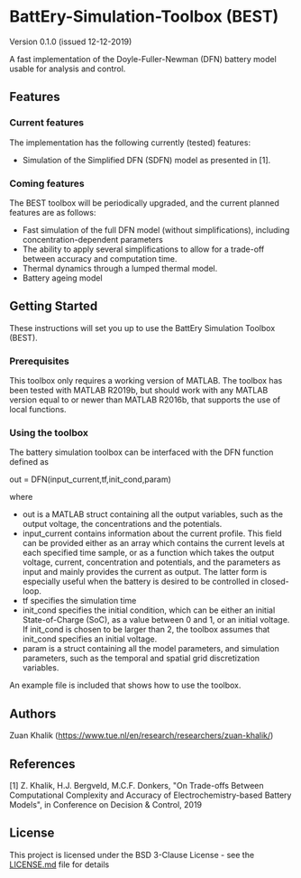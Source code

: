 # BattEry-Simulation-Toolbox (BEST)
Version 0.1.0 (issued 12-12-2019)

A fast implementation of the Doyle-Fuller-Newman (DFN) battery model usable for analysis and control. 

## Features
### Current features
The implementation has the following currently (tested) features:
- Simulation of the Simplified DFN (SDFN) model as presented in [1]. 

### Coming features
The BEST toolbox will be periodically upgraded, and the current planned features are as follows: 
- Fast simulation of the full DFN model (without simplifications), including concentration-dependent parameters
- The ability to apply several simplifications to allow for a trade-off between accuracy and computation time. 
- Thermal dynamics through a lumped thermal model. 
- Battery ageing model 

## Getting Started
These instructions will set you up to use the BattEry Simulation Toolbox (BEST).

### Prerequisites 
This toolbox only requires a working version of MATLAB. 
The toolbox has been tested with MATLAB R2019b, but should work with any MATLAB version equal to or newer than MATLAB R2016b, that supports the use of local functions. 

### Using the toolbox
The battery simulation toolbox can be interfaced with the DFN function defined as

out = DFN(input_current,tf,init_cond,param)

where

- out is a MATLAB struct containing all the output variables, such as the output voltage, the concentrations and the potentials.
- input_current contains information about the current profile. This field can be provided either as an array which contains the current levels at each specified time sample, or as a function which takes the output voltage, current, concentration and potentials, and the parameters as input and mainly provides the current as output. The latter form is especially useful when the battery is desired to be controlled in closed-loop.
- tf specifies the simulation time
- init_cond specifies the initial condition, which can be either an initial State-of-Charge (SoC), as a value between 0 and 1, or an initial voltage. If init_cond is chosen to be larger than 2, the toolbox assumes that init_cond specifies an initial voltage. 
- param is a struct containing all the model parameters, and simulation parameters, such as the temporal and spatial grid discretization variables.

An example file is included that shows how to use the toolbox. 

## Authors
Zuan Khalik (https://www.tue.nl/en/research/researchers/zuan-khalik/)

## References
[1] Z. Khalik, H.J. Bergveld, M.C.F. Donkers, "On Trade-offs Between Computational Complexity and Accuracy of Electrochemistry-based Battery Models", in Conference on Decision & Control, 2019

## License

This project is licensed under the BSD 3-Clause License - see the [LICENSE.md](LICENSE.md) file for details


